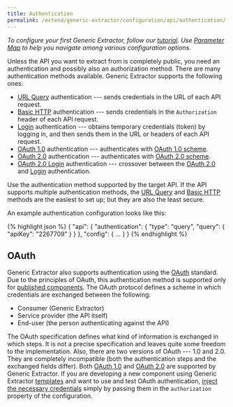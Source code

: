 ```yaml
---
title: Authentication
permalink: /extend/generic-extractor/configuration/api/authentication/
---
```


*To configure your first Generic Extractor, follow our [tutorial](/extend/generic-extractor/tutorial/).*
*Use [Parameter Map](/extend/generic-extractor/map/) to help you navigate among various
configuration options.*

Unless the API you want to extract from is completely public, you need an authentication and possibly also an authorization method.
There are many authentication methods available. Generic Extractor supports the following ones:

- [URL Query](/extend/generic-extractor/configuration/api/authentication/query/) authentication --- sends credentials in the URL of each API request.
- [Basic HTTP](/extend/generic-extractor/configuration/api/authentication/basic/) authentication --- sends credentials in the `Authorization` header of each API request.
- [Login](/extend/generic-extractor/configuration/api/authentication/login/) authentication --- obtains temporary credentials (token) by logging in,
and then sends them in the URL or headers of each API request.
- [OAuth 1.0](/extend/generic-extractor/configuration/api/authentication/oauth10/) authentication --- authenticates with [OAuth 1.0 scheme](#oauth).
- [OAuth 2.0](/extend/generic-extractor/configuration/api/authentication/oauth20/) authentication --- authenticates with [OAuth 2.0 scheme](#oauth).
- [OAuth 2.0 Login](/extend/generic-extractor/configuration/api/authentication/oauth20-login/) authentication ---
crossover between the [OAuth 2.0](/extend/generic-extractor/configuration/api/authentication/oauth20/) and
[Login](/extend/generic-extractor/configuration/api/authentication/login/) authentication.

Use the authentication method supported by the target API. If the API supports multiple
authentication methods, the [URL Query](/extend/generic-extractor/configuration/api/authentication/query/) and
[Basic HTTP](/extend/generic-extractor/configuration/api/authentication/basic/) methods are the easiest to set up; but they
are also the least secure.

An example authentication configuration looks like this:

{% highlight json %}
{
    "api": {
        "authentication": {
            "type": "query",
            "query": {
                "apiKey": "2267709"
            }
        }
    },
    "config": {
        ...
    }
}
{% endhighlight %}

## OAuth
Generic Extractor also supports authentication using the [OAuth](https://en.wikipedia.org/wiki/OAuth) standard.
Due to the principles of OAuth, this authentication method is supported only for [published components](/extend/generic-extractor/publish/).
The OAuth protocol defines a scheme in which credentials are exchanged between the following:

- Consumer (Generic Extractor)
- Service provider (the API itself)
- End-user (the person authenticating against the API)

The OAuth specification defines what kind of information is exchanged in which steps. It is not a precise
specification and leaves quite some freedom to the implementation. Also, there are two versions of
OAuth --- 1.0 and 2.0. They are completely incompatible (both the authentication steps and the exchanged fields differ).
Both [OAuth 1.0](/extend/generic-extractor/configuration/api/authentication/oauth10/)
and  [OAuth 2.0](/extend/generic-extractor/configuration/api/authentication/oauth20/)
are supported by Generic Extractor. If you are developing a new component using Generic Extractor
[templates](/extend/generic-extractor/publish/#submission) and want to use and test OAuth authentication,
[inject the necessary credentials](/extend/common-interface/oauth/#credentials-injection) simply by passing them
in the `authorization` property of the configuration.
